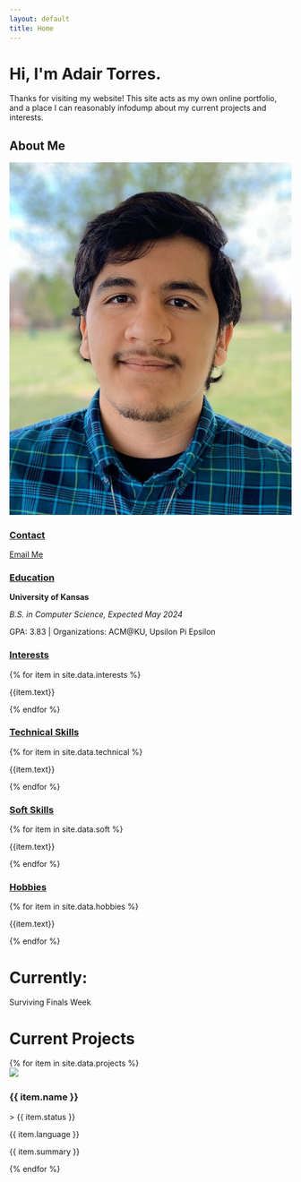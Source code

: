 ```yaml
---
layout: default
title: Home
---
```

<div class="row">
    <div class="col-xs-12 col-m-5h col-xl-7 tile yellow" id="intro">
        <h1>Hi, I'm Adair Torres.</h1>
        <div class="whitespace">
            <p>
            Thanks for visiting my website! This site acts as my own online portfolio, and a place I can reasonably infodump about my current projects and interests.
            </p>
        </div>
    </div>
    <div class="col-xs-12 col-m-5h col-xl-4" id="profileContainer">
        <div class="tile blue" id="profile">
            <div id="namePhoto">
                <h2>About Me</h2>
                <div id="pfp">
                    <img src="/assets/images/pfp_headshot.jpg">
                </div>
            </div>
            <div id="profileInfo">
                <h3><u>Contact</u></h3>
                    <a id="eLink" href="#" onclick="setEmail()"><i class="fa-regular fa-envelope fa-lg"></i><p>Email Me</p></a>
                <h3><u>Education</u></h3>
                <div class="wrapper" id="education">
                    <p><b>University of Kansas</b></p>
                    <p><i>B.S. in Computer Science, Expected May 2024</i></p>
                    <p>GPA: 3.83 | Organizations: ACM@KU, Upsilon Pi Epsilon</p>
                </div>
                <h3><u>Interests</u></h3>
                <div class="wrapper">
                    {% for item in site.data.interests %}
                        <p class="bubble info gray">{{item.text}}</p>
                    {% endfor %}
                </div>
                <h3><u>Technical Skills</u></h3>
                <div class="wrapper">
                    {% for item in site.data.technical %}
                        <p class="bubble info yellow">{{item.text}}</p>
                    {% endfor %}
                </div>
                <h3><u>Soft Skills</u></h3>
                <div class="wrapper">
                    {% for item in site.data.soft %}
                        <p class="bubble info gray">{{item.text}}</p>
                    {% endfor %}
                </div>
                <h3><u>Hobbies</u></h3>
                <div class="wrapper">
                    {% for item in site.data.hobbies %}
                        <p class="bubble info yellow">{{item.text}}</p>
                    {% endfor %}
                </div>
            </div>
        </div>
        <div class="tile gray" id="status">
            <h1>Currently:</h1>
            <div class="whitespace">
                <p>Surviving Finals Week</p>
            </div>
        </div>
    </div>
    <div class="col-xs-12 col-m-6 col-xl-7h tile red" id="projects">
        <h1>Current Projects</h1>
        <div id="previews">
            {% for item in site.data.projects %}
                <div class="preview white">
                    <img src="{{ item.preview }}">
                    <div class="previewInfo">
                        <div class="previewHeader">
                            <div class="headerText">
                                <a><h3>{{ item.name }}</h3></a>
                                <p>> {{ item.status }}</p>
                            </div>
                            <p class="bubble language yellow">{{ item.language }}</p>
                        </div>
                        <p>{{ item.summary }}</p>
                    </div>
                </div>
            {% endfor %}
        </div>
    </div>
</div>